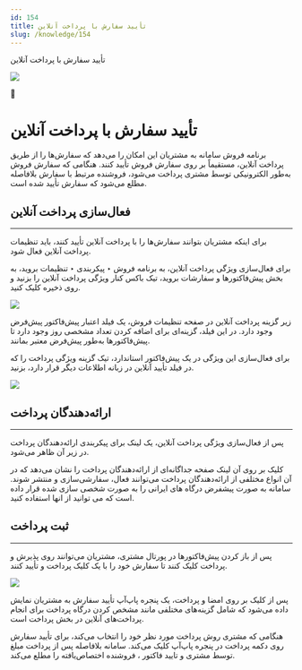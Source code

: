 ```yaml
---
id: 154
title: تأیید سفارش با پرداخت آنلاین
slug: /knowledge/154
---
```



 

تأیید سفارش با پرداخت آنلاین

 

![](https://odoofarsi.com/web/image/2652?access_token=bbc196cc-736e-45a4-8480-577bc971e496)

📖

# تأیید سفارش با پرداخت آنلاین

برنامه فروش سامانه به مشتریان این امکان را می‌دهد که سفارش‌ها را از طریق پرداخت آنلاین، مستقیماً بر روی سفارش فروش تأیید کنند. هنگامی که سفارش فروش به‌طور الکترونیکی توسط مشتری پرداخت می‌شود، فروشنده مرتبط با سفارش بلافاصله مطلع می‌شود که سفارش تأیید شده است.

## فعال‌سازی پرداخت آنلاین

---

برای اینکه مشتریان بتوانند سفارش‌ها را با پرداخت آنلاین تأیید کنند، باید تنظیمات پرداخت آنلاین فعال شود.

برای فعال‌سازی ویژگی پرداخت آنلاین، به برنامه فروش ‣ پیکربندی ‣ تنظیمات بروید، به بخش پیش‌فاکتورها و سفارشات بروید، تیک باکس کنار ویژگی پرداخت آنلاین را بزنید و روی ذخیره کلیک کنید.

![](https://odoofarsi.com/web/image/1400-c29a26c1/Screen%20Shot%202024-07-24%20at%2012.19.49%20PM.png?access_token=b941e6d3-e826-4d0a-8335-c7a247cd2c59)

زیر گزینه پرداخت آنلاین در صفحه تنظیمات فروش، یک فیلد اعتبار پیش‌فاکتور پیش‌فرض وجود دارد. در این فیلد، گزینه‌ای برای اضافه کردن تعداد مشخصی روز وجود دارد تا پیش‌فاکتورها به‌طور پیش‌فرض معتبر بمانند.

برای فعال‌سازی این ویژگی در یک پیش‌فاکتور استاندارد، تیک گزینه ویژگی پرداخت را که در فیلد تأیید آنلاین در زبانه اطلاعات دیگر قرار دارد، بزنید.

![](https://odoofarsi.com/web/image/1401-9b1c8cf8/image.png?access_token=7506bb55-be2e-44af-8490-51d1dd551613)

## **ارائه‌دهندگان پرداخت**

---

پس از فعال‌سازی ویژگی پرداخت آنلاین، یک لینک برای پیکربندی ارائه‌دهندگان پرداخت در زیر آن ظاهر می‌شود.

کلیک بر روی آن لینک صفحه جداگانه‌ای از ارائه‌دهندگان پرداخت را نشان می‌دهد که در آن انواع مختلفی از ارائه‌دهندگان پرداخت می‌توانند فعال، سفارشی‌سازی و منتشر شوند. سامانه به صورت پیشفرض درگاه های ایرانی را به صورت شخصی سازی شده قرار داده است که می توانید از انها استفاده کنید.

## **ثبت پرداخت**

---

پس از باز کردن پیش‌فاکتورها در پورتال مشتری، مشتریان می‌توانند روی پذیرش و پرداخت کلیک کنند تا سفارش خود را با یک کلیک پرداخت و تأیید کنند.

![](https://odoofarsi.com/web/image/1402-83922950/image.png?access_token=b967fa96-a5df-4a57-997f-ae7e05640ac7)

پس از کلیک بر روی امضا و پرداخت، یک پنجره پاپ‌آپ تأیید سفارش به مشتریان نمایش داده می‌شود که شامل گزینه‌های مختلفی مانند مشخص کردن درگاه پرداخت برای انجام پرداخت‌های آنلاین در بخش پرداخت است.

هنگامی که مشتری روش پرداخت مورد نظر خود را انتخاب می‌کند، برای تأیید سفارش روی دکمه پرداخت در پنجره پاپ‌آپ کلیک می‌کند. سامانه بلافاصله پس از پرداخت مبلغ توسط مشتری و تایید فاکتور ، فروشنده اختصاص‌یافته را مطلع می‌کند.